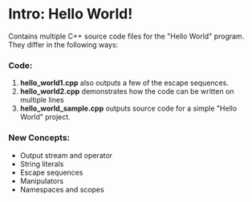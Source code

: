 # Intro: Hello World!

Contains multiple C++ source code files for the "Hello World" program. They differ in the following ways:

### Code:
1) **hello_world1.cpp** also outputs a few of the escape sequences. 
2) **hello_world2.cpp** demonstrates how the code can be written on multiple lines
3) **hello_world_sample.cpp** outputs source code for a simple "Hello World" project.

### New Concepts:
* Output stream and operator
* String literals
* Escape sequences
* Manipulators
* Namespaces and scopes
